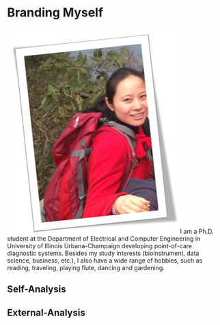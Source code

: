 # Branding Myself
![image](https://github.com/FuAdventure/Brand-Yourself/blob/master/Me.PNG)
I am a Ph.D. student at the Department of Electrical and Computer Engineering in University of Illinois Urbana-Champaign developing point-of-care diagnostic systems. Besides my study interests (bioinstrument, data science, business, etc.), I also have a wide range of hobbies, such as reading, traveling, playing flute, dancing and gardening. 

## Self-Analysis

## External-Analysis

##

##
